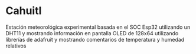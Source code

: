 # Cahuitl 
Estación meteorológica experimental basada en el SOC Esp32 utilizando un DHT11 y mostrando información en pantalla OLED de 128x64 utilizando librerías de adafruit
y mostrando comentarios de temperatura y humedad relativos
